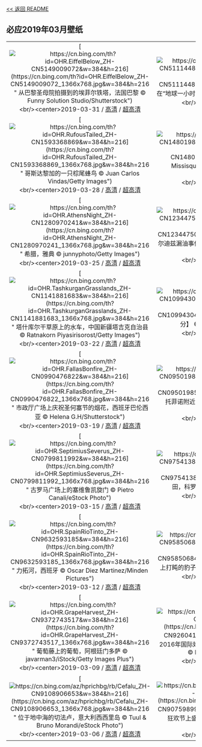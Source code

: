 [<< 返回 README](../../README.md)
## 必应2019年03月壁纸
||||
|:---:|:---:|:---:|
|[![https://cn.bing.com/th?id=OHR.EiffelBelow_ZH-CN5149009072&w=384&h=216](https://cn.bing.com/th?id=OHR.EiffelBelow_ZH-CN5149009072_1366x768.jpg&w=384&h=216 " &#10;从巴黎圣母院拍摄到的埃菲尔铁塔，法国巴黎&#10;© Funny Solution Studio/Shutterstock")](https://cn.bing.com/search?q=%E4%BB%8E%E5%B7%B4%E9%BB%8E%E5%9C%A3%E6%AF%8D%E9%99%A2%E6%8B%8D%E6%91%84%E5%88%B0%E7%9A%84%E5%9F%83%E8%8F%B2%E5%B0%94%E9%93%81%E5%A1%94%EF%BC%8C%E6%B3%95%E5%9B%BD%E5%B7%B4%E9%BB%8E&form=hpcapt&mkt=zh-cn&filters=HpDate:"20190331_1600")<br/><center>2019-03-31 / [高清](https://cn.bing.com/th?id=OHR.EiffelBelow_ZH-CN5149009072_1920x1200.jpg&w=1920&h=1200) / [超高清](https://cn.bing.comhttps://cn.bing.com/th?id=OHR.EiffelBelow_ZH-CN5149009072_UHD.jpg)<center/>|[![https://cn.bing.com/th?id=OHR.EarthHourNYC_ZH-CN5111448023&w=384&h=216](https://cn.bing.com/th?id=OHR.EarthHourNYC_ZH-CN5111448023_1366x768.jpg&w=384&h=216 " &#10;2011年在“地球一小时”前亮灯的纽约帝国大厦&#10;© Eric Thayer/Reuters")](https://cn.bing.com/search?q=2011%E5%B9%B4%E5%9C%A8%E2%80%9C%E5%9C%B0%E7%90%83%E4%B8%80%E5%B0%8F%E6%97%B6%E2%80%9D%E5%89%8D%E4%BA%AE%E7%81%AF%E7%9A%84%E7%BA%BD%E7%BA%A6%E5%B8%9D%E5%9B%BD%E5%A4%A7%E5%8E%A6&form=hpcapt&mkt=zh-cn&filters=HpDate:"20190330_1600")<br/><center>2019-03-30 / [高清](https://cn.bing.com/th?id=OHR.EarthHourNYC_ZH-CN5111448023_1920x1200.jpg&w=1920&h=1200) / [超高清](https://cn.bing.comhttps://cn.bing.com/th?id=OHR.EarthHourNYC_ZH-CN5111448023_UHD.jpg)<center/>|[![https://cn.bing.com/th?id=OHR.AurovilleIndia_ZH-CN4983141175&w=384&h=216](https://cn.bing.com/th?id=OHR.AurovilleIndia_ZH-CN4983141175_1366x768.jpg&w=384&h=216 " &#10;曙光村，印度&#10;© Vikram Ramakrishnan/Shutterstock")](https://cn.bing.com/search?q=%E6%9B%99%E5%85%89%E6%9D%91%EF%BC%8C%E5%8D%B0%E5%BA%A6&form=hpcapt&mkt=zh-cn&filters=HpDate:"20190329_1600")<br/><center>2019-03-29 / [高清](https://cn.bing.com/th?id=OHR.AurovilleIndia_ZH-CN4983141175_1920x1200.jpg&w=1920&h=1200) / [超高清](https://cn.bing.comhttps://cn.bing.com/th?id=OHR.AurovilleIndia_ZH-CN4983141175_UHD.jpg)<center/>|
|[![https://cn.bing.com/th?id=OHR.RufousTailed_ZH-CN1593368869&w=384&h=216](https://cn.bing.com/th?id=OHR.RufousTailed_ZH-CN1593368869_1366x768.jpg&w=384&h=216 " &#10;哥斯达黎加的一只棕尾蜂鸟&#10;© Juan Carlos Vindas/Getty Images")](https://cn.bing.com/search?q=%E5%93%A5%E6%96%AF%E8%BE%BE%E9%BB%8E%E5%8A%A0%E7%9A%84%E4%B8%80%E5%8F%AA%E6%A3%95%E5%B0%BE%E8%9C%82%E9%B8%9F&form=hpcapt&mkt=zh-cn&filters=HpDate:"20190328_1600")<br/><center>2019-03-28 / [高清](https://cn.bing.com/th?id=OHR.RufousTailed_ZH-CN1593368869_1920x1200.jpg&w=1920&h=1200) / [超高清](https://cn.bing.comhttps://cn.bing.com/th?id=OHR.RufousTailed_ZH-CN1593368869_UHD.jpg)<center/>|[![https://cn.bing.com/th?id=OHR.SapBuckets_ZH-CN1480198637&w=384&h=216](https://cn.bing.com/th?id=OHR.SapBuckets_ZH-CN1480198637_1366x768.jpg&w=384&h=216 " &#10;Missisquoi的树汁收集桶，加拿大魁北克&#10;© Roderick Chen/SuperStock")](https://cn.bing.com/search?q=Missisquoi%E7%9A%84%E6%A0%91%E6%B1%81%E6%94%B6%E9%9B%86%E6%A1%B6%EF%BC%8C%E5%8A%A0%E6%8B%BF%E5%A4%A7%E9%AD%81%E5%8C%97%E5%85%8B&form=hpcapt&mkt=zh-cn&filters=HpDate:"20190327_1600")<br/><center>2019-03-27 / [高清](https://cn.bing.com/th?id=OHR.SapBuckets_ZH-CN1480198637_1920x1200.jpg&w=1920&h=1200) / [超高清](https://cn.bing.comhttps://cn.bing.com/th?id=OHR.SapBuckets_ZH-CN1480198637_UHD.jpg)<center/>|[![https://cn.bing.com/th?id=OHR.SakuraFes_ZH-CN1341601988&w=384&h=216](https://cn.bing.com/th?id=OHR.SakuraFes_ZH-CN1341601988_1366x768.jpg&w=384&h=216 " &#10;目黑川上盛开的樱花，日本东京&#10;© taketan/Getty Images")](https://cn.bing.com/search?q=%E7%9B%AE%E9%BB%91%E5%B7%9D%E4%B8%8A%E7%9B%9B%E5%BC%80%E7%9A%84%E6%A8%B1%E8%8A%B1%EF%BC%8C%E6%97%A5%E6%9C%AC%E4%B8%9C%E4%BA%AC&form=hpcapt&mkt=zh-cn&filters=HpDate:"20190326_1600")<br/><center>2019-03-26 / [高清](https://cn.bing.com/th?id=OHR.SakuraFes_ZH-CN1341601988_1920x1200.jpg&w=1920&h=1200) / [超高清](https://cn.bing.comhttps://cn.bing.com/th?id=OHR.SakuraFes_ZH-CN1341601988_UHD.jpg)<center/>|
|[![https://cn.bing.com/th?id=OHR.AthensNight_ZH-CN1280970241&w=384&h=216](https://cn.bing.com/th?id=OHR.AthensNight_ZH-CN1280970241_1366x768.jpg&w=384&h=216 " &#10;希腊，雅典&#10;© junnyphoto/Getty Images")](https://cn.bing.com/search?q=%E5%B8%8C%E8%85%8A%EF%BC%8C%E9%9B%85%E5%85%B8&form=hpcapt&mkt=zh-cn&filters=HpDate:"20190325_1600")<br/><center>2019-03-25 / [高清](https://cn.bing.com/th?id=OHR.AthensNight_ZH-CN1280970241_1920x1200.jpg&w=1920&h=1200) / [超高清](https://cn.bing.comhttps://cn.bing.com/th?id=OHR.AthensNight_ZH-CN1280970241_UHD.jpg)<center/>|[![https://cn.bing.com/th?id=OHR.PWSRecovery_ZH-CN1234475074&w=384&h=216](https://cn.bing.com/th?id=OHR.PWSRecovery_ZH-CN1234475074_1366x768.jpg&w=384&h=216 " &#10;埃克森瓦尔迪兹漏油事件30年后，阿拉斯加威廉王子湾的海獭&#10;© Patrick Endres/plainpicture")](https://cn.bing.com/search?q=%E5%9F%83%E5%85%8B%E6%A3%AE%E7%93%A6%E5%B0%94%E8%BF%AA%E5%85%B9%E6%BC%8F%E6%B2%B9%E4%BA%8B%E4%BB%B630%E5%B9%B4%E5%90%8E%EF%BC%8C%E9%98%BF%E6%8B%89%E6%96%AF%E5%8A%A0%E5%A8%81%E5%BB%89%E7%8E%8B%E5%AD%90%E6%B9%BE%E7%9A%84%E6%B5%B7%E7%8D%AD&form=hpcapt&mkt=zh-cn&filters=HpDate:"20190324_1600")<br/><center>2019-03-24 / [高清](https://cn.bing.com/th?id=OHR.PWSRecovery_ZH-CN1234475074_1920x1200.jpg&w=1920&h=1200) / [超高清](https://cn.bing.comhttps://cn.bing.com/th?id=OHR.PWSRecovery_ZH-CN1234475074_UHD.jpg)<center/>|[![https://cn.bing.com/th?id=OHR.HolePunchClouds_ZH-CN1184083504&w=384&h=216](https://cn.bing.com/th?id=OHR.HolePunchClouds_ZH-CN1184083504_1366x768.jpg&w=384&h=216 " &#10;美国南部上空云层中出现的瀑布状空洞图像，美国国家航空航天局Terra卫星拍摄&#10;© NASA")](https://cn.bing.com/search?q=%E7%BE%8E%E5%9B%BD%E5%8D%97%E9%83%A8%E4%B8%8A%E7%A9%BA%E4%BA%91%E5%B1%82%E4%B8%AD%E5%87%BA%E7%8E%B0%E7%9A%84%E7%80%91%E5%B8%83%E7%8A%B6%E7%A9%BA%E6%B4%9E%E5%9B%BE%E5%83%8F%EF%BC%8C%E7%BE%8E%E5%9B%BD%E5%9B%BD%E5%AE%B6%E8%88%AA%E7%A9%BA%E8%88%AA%E5%A4%A9%E5%B1%80Terra%E5%8D%AB%E6%98%9F%E6%8B%8D%E6%91%84&form=hpcapt&mkt=zh-cn&filters=HpDate:"20190323_1600")<br/><center>2019-03-23 / [高清](https://cn.bing.com/th?id=OHR.HolePunchClouds_ZH-CN1184083504_1920x1200.jpg&w=1920&h=1200) / [超高清](https://cn.bing.comhttps://cn.bing.com/th?id=OHR.HolePunchClouds_ZH-CN1184083504_UHD.jpg)<center/>|
|[![https://cn.bing.com/th?id=OHR.TashkurganGrasslands_ZH-CN1141881683&w=384&h=216](https://cn.bing.com/th?id=OHR.TashkurganGrasslands_ZH-CN1141881683_1366x768.jpg&w=384&h=216 " &#10;塔什库尔干草原上的水车，中国新疆塔吉克自治县&#10;© Ratnakorn Piyasirisorost/Getty Images")](https://cn.bing.com/search?q=%E5%A1%94%E4%BB%80%E5%BA%93%E5%B0%94%E5%B9%B2%E8%8D%89%E5%8E%9F%E4%B8%8A%E7%9A%84%E6%B0%B4%E8%BD%A6%EF%BC%8C%E4%B8%AD%E5%9B%BD%E6%96%B0%E7%96%86%E5%A1%94%E5%90%89%E5%85%8B%E8%87%AA%E6%B2%BB%E5%8E%BF&form=hpcapt&mkt=zh-cn&filters=HpDate:"20190322_1600")<br/><center>2019-03-22 / [高清](https://cn.bing.com/th?id=OHR.TashkurganGrasslands_ZH-CN1141881683_1920x1200.jpg&w=1920&h=1200) / [超高清](https://cn.bing.comhttps://cn.bing.com/th?id=OHR.TashkurganGrasslands_ZH-CN1141881683_UHD.jpg)<center/>|[![https://cn.bing.com/th?id=OHR.springequinox_ZH-CN1099430476&w=384&h=216](https://cn.bing.com/th?id=OHR.springequinox_ZH-CN1099430476_1366x768.jpg&w=384&h=216 " &#10;【今日春分】&#10;© Raymond Shi/EyeEm/Getty Images")](https://cn.bing.com/search?q=%E3%80%90%E4%BB%8A%E6%97%A5%E6%98%A5%E5%88%86%E3%80%91&form=hpcapt&mkt=zh-cn&filters=HpDate:"20190321_1600")<br/><center>2019-03-21 / [高清](https://cn.bing.com/th?id=OHR.springequinox_ZH-CN1099430476_1920x1200.jpg&w=1920&h=1200) / [超高清](https://cn.bing.comhttps://cn.bing.com/th?id=OHR.springequinox_ZH-CN1099430476_UHD.jpg)<center/>|[![https://cn.bing.com/th?id=OHR.EarlyBloomer_ZH-CN1044452089&w=384&h=216](https://cn.bing.com/th?id=OHR.EarlyBloomer_ZH-CN1044452089_1366x768.jpg&w=384&h=216 " &#10;番红花&#10;© Lorianne Ende/Getty Images")](https://cn.bing.com/search?q=%E7%95%AA%E7%BA%A2%E8%8A%B1&form=hpcapt&mkt=zh-cn&filters=HpDate:"20190320_1600")<br/><center>2019-03-20 / [高清](https://cn.bing.com/th?id=OHR.EarlyBloomer_ZH-CN1044452089_1920x1200.jpg&w=1920&h=1200) / [超高清](https://cn.bing.comhttps://cn.bing.com/th?id=OHR.EarlyBloomer_ZH-CN1044452089_UHD.jpg)<center/>|
|[![https://cn.bing.com/th?id=OHR.FallasBonfire_ZH-CN0990476822&w=384&h=216](https://cn.bing.com/th?id=OHR.FallasBonfire_ZH-CN0990476822_1366x768.jpg&w=384&h=216 " &#10;市政厅广场上庆祝圣何塞节的烟花，西班牙巴伦西亚&#10;© Helena G.H/Shutterstock")](https://cn.bing.com/search?q=%E5%B8%82%E6%94%BF%E5%8E%85%E5%B9%BF%E5%9C%BA%E4%B8%8A%E5%BA%86%E7%A5%9D%E5%9C%A3%E4%BD%95%E5%A1%9E%E8%8A%82%E7%9A%84%E7%83%9F%E8%8A%B1%EF%BC%8C%E8%A5%BF%E7%8F%AD%E7%89%99%E5%B7%B4%E4%BC%A6%E8%A5%BF%E4%BA%9A&form=hpcapt&mkt=zh-cn&filters=HpDate:"20190319_1600")<br/><center>2019-03-19 / [高清](https://cn.bing.com/th?id=OHR.FallasBonfire_ZH-CN0990476822_1920x1200.jpg&w=1920&h=1200) / [超高清](https://cn.bing.comhttps://cn.bing.com/th?id=OHR.FallasBonfire_ZH-CN0990476822_UHD.jpg)<center/>|[![https://cn.bing.com/th?id=OHR.TofinoCoast_ZH-CN0950198582&w=384&h=216](https://cn.bing.com/th?id=OHR.TofinoCoast_ZH-CN0950198582_1366x768.jpg&w=384&h=216 " &#10;温哥华岛托菲诺附近的海岸线，加拿大不列颠哥伦比亚省&#10;© Robert Postma/plainpicture")](https://cn.bing.com/search?q=%E6%B8%A9%E5%93%A5%E5%8D%8E%E5%B2%9B%E6%89%98%E8%8F%B2%E8%AF%BA%E9%99%84%E8%BF%91%E7%9A%84%E6%B5%B7%E5%B2%B8%E7%BA%BF%EF%BC%8C%E5%8A%A0%E6%8B%BF%E5%A4%A7%E4%B8%8D%E5%88%97%E9%A2%A0%E5%93%A5%E4%BC%A6%E6%AF%94%E4%BA%9A%E7%9C%81&form=hpcapt&mkt=zh-cn&filters=HpDate:"20190318_1600")<br/><center>2019-03-18 / [高清](https://cn.bing.com/th?id=OHR.TofinoCoast_ZH-CN0950198582_1920x1200.jpg&w=1920&h=1200) / [超高清](https://cn.bing.comhttps://cn.bing.com/th?id=OHR.TofinoCoast_ZH-CN0950198582_UHD.jpg)<center/>|[![https://cn.bing.com/th?id=OHR.ChitalDawn_ZH-CN0851079165&w=384&h=216](https://cn.bing.com/th?id=OHR.ChitalDawn_ZH-CN0851079165_1366x768.jpg&w=384&h=216 " &#10;黎明时分薄雾草原上的白斑鹿，印度中央邦坎哈国家公园&#10;© Pete Oxford/Minden Pictures")](https://cn.bing.com/search?q=%E9%BB%8E%E6%98%8E%E6%97%B6%E5%88%86%E8%96%84%E9%9B%BE%E8%8D%89%E5%8E%9F%E4%B8%8A%E7%9A%84%E7%99%BD%E6%96%91%E9%B9%BF%EF%BC%8C%E5%8D%B0%E5%BA%A6%E4%B8%AD%E5%A4%AE%E9%82%A6%E5%9D%8E%E5%93%88%E5%9B%BD%E5%AE%B6%E5%85%AC%E5%9B%AD&form=hpcapt&mkt=zh-cn&filters=HpDate:"20190316_1600")<br/><center>2019-03-16 / [高清](https://cn.bing.com/th?id=OHR.ChitalDawn_ZH-CN0851079165_1920x1200.jpg&w=1920&h=1200) / [超高清](https://cn.bing.comhttps://cn.bing.com/th?id=OHR.ChitalDawn_ZH-CN0851079165_UHD.jpg)<center/>|
|[![https://cn.bing.com/th?id=OHR.SeptimiusSeverus_ZH-CN0799811992&w=384&h=216](https://cn.bing.com/th?id=OHR.SeptimiusSeverus_ZH-CN0799811992_1366x768.jpg&w=384&h=216 " &#10;古罗马广场上的塞维鲁凯旋门&#10;© Pietro Canali/eStock Photo")](https://cn.bing.com/search?q=%E5%8F%A4%E7%BD%97%E9%A9%AC%E5%B9%BF%E5%9C%BA%E4%B8%8A%E7%9A%84%E5%A1%9E%E7%BB%B4%E9%B2%81%E5%87%AF%E6%97%8B%E9%97%A8&form=hpcapt&mkt=zh-cn&filters=HpDate:"20190315_1600")<br/><center>2019-03-15 / [高清](https://cn.bing.com/th?id=OHR.SeptimiusSeverus_ZH-CN0799811992_1920x1200.jpg&w=1920&h=1200) / [超高清](https://cn.bing.comhttps://cn.bing.com/th?id=OHR.SeptimiusSeverus_ZH-CN0799811992_UHD.jpg)<center/>|[![https://cn.bing.com/th?id=OHR.AgriculturalPi_ZH-CN9754138523&w=384&h=216](https://cn.bing.com/th?id=OHR.AgriculturalPi_ZH-CN9754138523_1366x768.jpg&w=384&h=216 " &#10;圆形农田，科罗拉多州摩根县&#10;© Jim Wark/Getty Images")](https://cn.bing.com/search?q=%E5%9C%86%E5%BD%A2%E5%86%9C%E7%94%B0%EF%BC%8C%E7%A7%91%E7%BD%97%E6%8B%89%E5%A4%9A%E5%B7%9E%E6%91%A9%E6%A0%B9%E5%8E%BF&form=hpcapt&mkt=zh-cn&filters=HpDate:"20190314_1600")<br/><center>2019-03-14 / [高清](https://cn.bing.com/th?id=OHR.AgriculturalPi_ZH-CN9754138523_1920x1200.jpg&w=1920&h=1200) / [超高清](https://cn.bing.comhttps://cn.bing.com/th?id=OHR.AgriculturalPi_ZH-CN9754138523_UHD.jpg)<center/>|[![https://cn.bing.com/th?id=OHR.Uranus_ZH-CN9689723562&w=384&h=216](https://cn.bing.com/th?id=OHR.Uranus_ZH-CN9689723562_1366x768.jpg&w=384&h=216 " &#10;1986年由太空探测器旅行者2号拍摄的天王星照片&#10;© NASA")](https://cn.bing.com/search?q=1986%E5%B9%B4%E7%94%B1%E5%A4%AA%E7%A9%BA%E6%8E%A2%E6%B5%8B%E5%99%A8%E6%97%85%E8%A1%8C%E8%80%852%E5%8F%B7%E6%8B%8D%E6%91%84%E7%9A%84%E5%A4%A9%E7%8E%8B%E6%98%9F%E7%85%A7%E7%89%87&form=hpcapt&mkt=zh-cn&filters=HpDate:"20190313_1600")<br/><center>2019-03-13 / [高清](https://cn.bing.com/th?id=OHR.Uranus_ZH-CN9689723562_1920x1200.jpg&w=1920&h=1200) / [超高清](https://cn.bing.comhttps://cn.bing.com/th?id=OHR.Uranus_ZH-CN9689723562_UHD.jpg)<center/>|
|[![https://cn.bing.com/th?id=OHR.SpainRioTinto_ZH-CN9632593185&w=384&h=216](https://cn.bing.com/th?id=OHR.SpainRioTinto_ZH-CN9632593185_1366x768.jpg&w=384&h=216 " &#10;力拓河，西班牙&#10;© Oscar Diez Martinez/Minden Pictures")](https://cn.bing.com/search?q=%E5%8A%9B%E6%8B%93%E6%B2%B3%EF%BC%8C%E8%A5%BF%E7%8F%AD%E7%89%99&form=hpcapt&mkt=zh-cn&filters=HpDate:"20190312_1600")<br/><center>2019-03-12 / [高清](https://cn.bing.com/th?id=OHR.SpainRioTinto_ZH-CN9632593185_1920x1200.jpg&w=1920&h=1200) / [超高清](https://cn.bing.comhttps://cn.bing.com/th?id=OHR.SpainRioTinto_ZH-CN9632593185_UHD.jpg)<center/>|[![https://cn.bing.com/th?id=OHR.LeopardNamibia_ZH-CN9585068449&w=384&h=216](https://cn.bing.com/th?id=OHR.LeopardNamibia_ZH-CN9585068449_1366x768.jpg&w=384&h=216 " &#10;一只在树上打盹的豹子，纳米比亚&#10;© M. Watsonantheo/SuperStock")](https://cn.bing.com/search?q=%E4%B8%80%E5%8F%AA%E5%9C%A8%E6%A0%91%E4%B8%8A%E6%89%93%E7%9B%B9%E7%9A%84%E8%B1%B9%E5%AD%90%EF%BC%8C%E7%BA%B3%E7%B1%B3%E6%AF%94%E4%BA%9A&form=hpcapt&mkt=zh-cn&filters=HpDate:"20190311_1600")<br/><center>2019-03-11 / [高清](https://cn.bing.com/th?id=OHR.LeopardNamibia_ZH-CN9585068449_1920x1200.jpg&w=1920&h=1200) / [超高清](https://cn.bing.comhttps://cn.bing.com/th?id=OHR.LeopardNamibia_ZH-CN9585068449_UHD.jpg)<center/>|[![https://cn.bing.com/th?id=OHR.BagpipeOpera_ZH-CN9506207351&w=384&h=216](https://cn.bing.com/th?id=OHR.BagpipeOpera_ZH-CN9506207351_1366x768.jpg&w=384&h=216 " &#10;皇家高地燧发枪团在悉尼歌剧院屋顶演奏风笛&#10;© James D Morgan/Shutterstock")](https://cn.bing.com/search?q=%E7%9A%87%E5%AE%B6%E9%AB%98%E5%9C%B0%E7%87%A7%E5%8F%91%E6%9E%AA%E5%9B%A2%E5%9C%A8%E6%82%89%E5%B0%BC%E6%AD%8C%E5%89%A7%E9%99%A2%E5%B1%8B%E9%A1%B6%E6%BC%94%E5%A5%8F%E9%A3%8E%E7%AC%9B&form=hpcapt&mkt=zh-cn&filters=HpDate:"20190310_1600")<br/><center>2019-03-10 / [高清](https://cn.bing.com/th?id=OHR.BagpipeOpera_ZH-CN9506207351_1920x1200.jpg&w=1920&h=1200) / [超高清](https://cn.bing.comhttps://cn.bing.com/th?id=OHR.BagpipeOpera_ZH-CN9506207351_UHD.jpg)<center/>|
|[![https://cn.bing.com/th?id=OHR.GrapeHarvest_ZH-CN9372743517&w=384&h=216](https://cn.bing.com/th?id=OHR.GrapeHarvest_ZH-CN9372743517_1366x768.jpg&w=384&h=216 " &#10;葡萄藤上的葡萄，阿根廷门多萨&#10;© javarman3/iStock/Getty Images Plus")](https://cn.bing.com/search?q=%E8%91%A1%E8%90%84%E8%97%A4%E4%B8%8A%E7%9A%84%E8%91%A1%E8%90%84%EF%BC%8C%E9%98%BF%E6%A0%B9%E5%BB%B7%E9%97%A8%E5%A4%9A%E8%90%A8&form=hpcapt&mkt=zh-cn&filters=HpDate:"20190309_1600")<br/><center>2019-03-09 / [高清](https://cn.bing.com/th?id=OHR.GrapeHarvest_ZH-CN9372743517_1920x1200.jpg&w=1920&h=1200) / [超高清](https://cn.bing.comhttps://cn.bing.com/th?id=OHR.GrapeHarvest_ZH-CN9372743517_UHD.jpg)<center/>|[![https://cn.bing.com/az/hprichbg/rb/Policewomen_ZH-CN9260416327&w=384&h=216](https://cn.bing.com/az/hprichbg/rb/Policewomen_ZH-CN9260416327_1366x768.jpg&w=384&h=216 " &#10;出席2016年国际妇女节庆祝仪式的联合国海地稳定特派团的女警察&#10;© Hector Retamal/AFP/Getty Images")](https://cn.bing.com/search?q=%E5%87%BA%E5%B8%AD2016%E5%B9%B4%E5%9B%BD%E9%99%85%E5%A6%87%E5%A5%B3%E8%8A%82%E5%BA%86%E7%A5%9D%E4%BB%AA%E5%BC%8F%E7%9A%84%E8%81%94%E5%90%88%E5%9B%BD%E6%B5%B7%E5%9C%B0%E7%A8%B3%E5%AE%9A%E7%89%B9%E6%B4%BE%E5%9B%A2%E7%9A%84%E5%A5%B3%E8%AD%A6%E5%AF%9F&form=hpcapt&mkt=zh-cn&filters=HpDate:"20190308_1600")<br/><center>2019-03-08 / [高清](https://cn.bing.com/az/hprichbg/rb/Policewomen_ZH-CN9260416327_1920x1200.jpg&w=1920&h=1200) / [超高清](https://cn.bing.comhttps://cn.bing.com/az/hprichbg/rb/Policewomen_ZH-CN9260416327_UHD.jpg)<center/>|[![https://cn.bing.com/az/hprichbg/rb/BrittlebushBloom_ZH-CN9198170508&w=384&h=216](https://cn.bing.com/az/hprichbg/rb/BrittlebushBloom_ZH-CN9198170508_1366x768.jpg&w=384&h=216 " &#10;迷失荷兰人国家公园里盛开的野花，亚利桑那&#10;© Tim Fitzharris/Minden Pictures")](https://cn.bing.com/search?q=%E8%BF%B7%E5%A4%B1%E8%8D%B7%E5%85%B0%E4%BA%BA%E5%9B%BD%E5%AE%B6%E5%85%AC%E5%9B%AD%E9%87%8C%E7%9B%9B%E5%BC%80%E7%9A%84%E9%87%8E%E8%8A%B1%EF%BC%8C%E4%BA%9A%E5%88%A9%E6%A1%91%E9%82%A3&form=hpcapt&mkt=zh-cn&filters=HpDate:"20190307_1600")<br/><center>2019-03-07 / [高清](https://cn.bing.com/az/hprichbg/rb/BrittlebushBloom_ZH-CN9198170508_1920x1200.jpg&w=1920&h=1200) / [超高清](https://cn.bing.comhttps://cn.bing.com/az/hprichbg/rb/BrittlebushBloom_ZH-CN9198170508_UHD.jpg)<center/>|
|[![https://cn.bing.com/az/hprichbg/rb/Cefalu_ZH-CN9108906653&w=384&h=216](https://cn.bing.com/az/hprichbg/rb/Cefalu_ZH-CN9108906653_1366x768.jpg&w=384&h=216 " &#10;位于地中海的切法卢，意大利西西里岛&#10;© Tuul &amp; Bruno Morandi/eStock Photo")](https://cn.bing.com/search?q=%E4%BD%8D%E4%BA%8E%E5%9C%B0%E4%B8%AD%E6%B5%B7%E7%9A%84%E5%88%87%E6%B3%95%E5%8D%A2%EF%BC%8C%E6%84%8F%E5%A4%A7%E5%88%A9%E8%A5%BF%E8%A5%BF%E9%87%8C%E5%B2%9B&form=hpcapt&mkt=zh-cn&filters=HpDate:"20190306_1600")<br/><center>2019-03-06 / [高清](https://cn.bing.com/az/hprichbg/rb/Cefalu_ZH-CN9108906653_1920x1200.jpg&w=1920&h=1200) / [超高清](https://cn.bing.comhttps://cn.bing.com/az/hprichbg/rb/Cefalu_ZH-CN9108906653_UHD.jpg)<center/>|[![https://cn.bing.com/az/hprichbg/rb/MardiGrasIndians_ZH-CN9075989964&w=384&h=216](https://cn.bing.com/az/hprichbg/rb/MardiGrasIndians_ZH-CN9075989964_1366x768.jpg&w=384&h=216 " &#10;新奥尔良狂欢节上盛装的表演者，路易斯安那州新奥尔良&#10;© Chris Graythen/Getty Images")](https://cn.bing.com/search?q=%E6%96%B0%E5%A5%A5%E5%B0%94%E8%89%AF%E7%8B%82%E6%AC%A2%E8%8A%82%E4%B8%8A%E7%9B%9B%E8%A3%85%E7%9A%84%E8%A1%A8%E6%BC%94%E8%80%85%EF%BC%8C%E8%B7%AF%E6%98%93%E6%96%AF%E5%AE%89%E9%82%A3%E5%B7%9E%E6%96%B0%E5%A5%A5%E5%B0%94%E8%89%AF&form=hpcapt&mkt=zh-cn&filters=HpDate:"20190305_1600")<br/><center>2019-03-05 / [高清](https://cn.bing.com/az/hprichbg/rb/MardiGrasIndians_ZH-CN9075989964_1920x1200.jpg&w=1920&h=1200) / [超高清](https://cn.bing.comhttps://cn.bing.com/az/hprichbg/rb/MardiGrasIndians_ZH-CN9075989964_UHD.jpg)<center/>